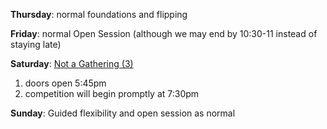 **Thursday**: normal foundations and flipping

**Friday**: normal Open Session (although we may end by 10:30-11 instead of staying late)

**Saturday**: [Not a Gathering (3)](www.seattletricking.com/events/2025LaborDayMini/not-a-gathering.html) 

1. doors open 5:45pm
2. competition will begin promptly at 7:30pm

**Sunday**: Guided flexibility and open session as normal